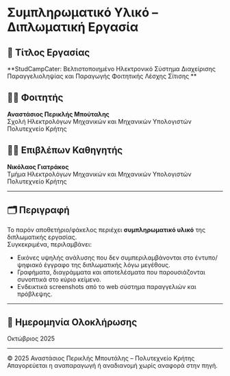 # Συμπληρωματικό Υλικό – Διπλωματική Εργασία

## 📘 Τίτλος Εργασίας

**StudCampCater: Βελτιστοποιημένο Ηλεκτρονικό Σύστημα Διαχείρισης Παραγγελιοληψίας και Παραγωγής Φοιτητικής Λέσχης Σίτισης **

## 👨‍🎓 Φοιτητής

**Αναστάσιος Περικλής Μπούταλης**  
Σχολή Ηλεκτρολόγων Μηχανικών και Μηχανικών Υπολογιστών  
Πολυτεχνείο Κρήτης

## 🧑‍🏫 Επιβλέπων Καθηγητής

**Νικόλαος Γιατράκος**  
Τμήμα Ηλεκτρολόγων Μηχανικών και Μηχανικών Υπολογιστών  
Πολυτεχνείο Κρήτης

---

## 🗂️ Περιγραφή

Το παρόν αποθετήριο/φάκελος περιέχει **συμπληρωματικό υλικό** της διπλωματικής εργασίας.  
Συγκεκριμένα, περιλαμβάνει:

- Εικόνες υψηλής ανάλυσης που δεν συμπεριλαμβάνονται στο έντυπο/ψηφιακό έγγραφο της διπλωματικής λόγω μεγέθους.
- Γραφήματα, διαγράμματα και αποτελέσματα που παρουσιάζονται συνοπτικά στο κύριο κείμενο.
- Ενδεικτικά screenshots από το web σύστημα παραγγελιών και πρόβλεψης.

---

## 📅 Ημερομηνία Ολοκλήρωσης

Οκτώβριος 2025

---

© 2025 Αναστάσιος Περικλής Μπουτάλης – Πολυτεχνείο Κρήτης  
Απαγορεύεται η αναπαραγωγή ή αναδιανομή χωρίς αναφορά στην πηγή.
